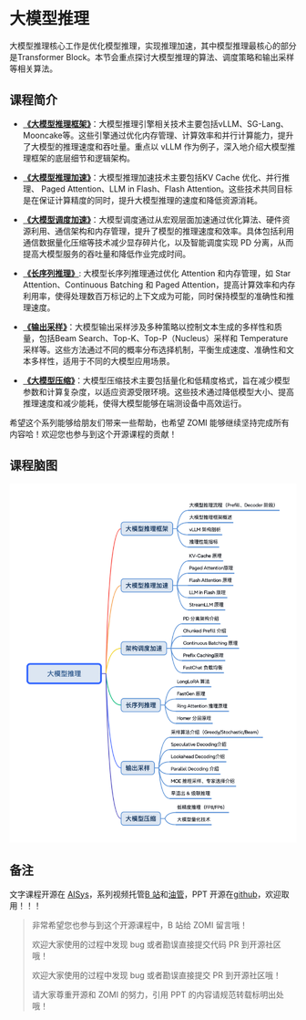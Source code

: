 <!--Copyright © ZOMI 适用于[License](https://github.com/chenzomi12/AIInfra/)版权许可-->

# 大模型推理

大模型推理核心工作是优化模型推理，实现推理加速，其中模型推理最核心的部分是Transformer Block。本节会重点探讨大模型推理的算法、调度策略和输出采样等相关算法。 

## 课程简介

- [**《大模型推理框架》**](./01Foundation/)：大模型推理引擎相关技术主要包括vLLM、SG-Lang、Mooncake等。这些引擎通过优化内存管理、计算效率和并行计算能力，提升了大模型的推理速度和吞吐量。重点以 vLLM 作为例子，深入地介绍大模型推理框架的底层细节和逻辑架构。

- [**《大模型推理加速》**](./02SpeedUp/)：大模型推理加速技术主要包括KV Cache 优化、并行推理、 Paged Attention、LLM in Flash、Flash Attention。这些技术共同目标是在保证计算精度的同时，提升大模型推理的速度和降低资源消耗。

- [**《大模型调度加速》**](./03Dispatch/)：大模型调度通过从宏观层面加速通过优化算法、硬件资源利用、通信架构和内存管理，提升了模型的推理速度和效率。具体包括利用通信数据量化压缩等技术减少显存碎片化，以及智能调度实现 PD 分离，从而提高大模型服务的吞吐量和降低作业完成时间。

- [**《长序列推理》**](./04LongSeq/): 大模型长序列推理通过优化 Attention 和内存管理，如 Star Attention、Continuous Batching 和 Paged Attention，提高计算效率和内存利用率，使得处理数百万标记的上下文成为可能，同时保持模型的准确性和推理速度。

- [**《输出采样》**](./05Sampling/)：大模型输出采样涉及多种策略以控制文本生成的多样性和质量，包括Beam Search、Top-K、Top-P（Nucleus）采样和 Temperature 采样等。这些方法通过不同的概率分布选择机制，平衡生成速度、准确性和文本多样性，适用于不同的大模型应用场景。

- [**《大模型压缩》**](./06Quantize/)：大模型压缩技术主要包括量化和低精度格式，旨在减少模型参数和计算复杂度，以适应资源受限环境。这些技术通过降低模型大小、提高推理速度和减少能耗，使得大模型能够在端测设备中高效运行。

希望这个系列能够给朋友们带来一些帮助，也希望 ZOMI 能够继续坚持完成所有内容哈！欢迎您也参与到这个开源课程的贡献！

## 课程脑图

![脑图](images/01.png)

## 备注

文字课程开源在 [AISys](https://chenzomi12.github.io/)，系列视频托管[B 站](https://space.bilibili.com/517221395)和[油管](https://www.youtube.com/@ZOMI666/videos)，PPT 开源在[github](https://github.com/chenzomi12/AIInfra/)，欢迎取用！！！

> 非常希望您也参与到这个开源课程中，B 站给 ZOMI 留言哦！
> 
> 欢迎大家使用的过程中发现 bug 或者勘误直接提交代码 PR 到开源社区哦！
>
> 欢迎大家使用的过程中发现 bug 或者勘误直接提交 PR 到开源社区哦！
>
> 请大家尊重开源和 ZOMI 的努力，引用 PPT 的内容请规范转载标明出处哦！
